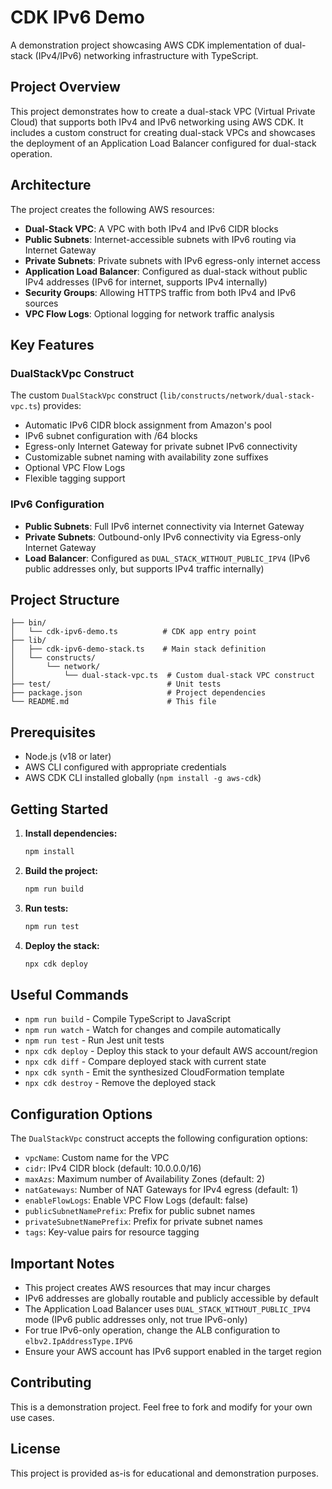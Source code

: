 # CDK IPv6 Demo

A demonstration project showcasing AWS CDK implementation of dual-stack (IPv4/IPv6) networking infrastructure with TypeScript.

## Project Overview

This project demonstrates how to create a dual-stack VPC (Virtual Private Cloud) that supports both IPv4 and IPv6 networking using AWS CDK. It includes a custom construct for creating dual-stack VPCs and showcases the deployment of an Application Load Balancer configured for dual-stack operation.

## Architecture

The project creates the following AWS resources:

- **Dual-Stack VPC**: A VPC with both IPv4 and IPv6 CIDR blocks
- **Public Subnets**: Internet-accessible subnets with IPv6 routing via Internet Gateway
- **Private Subnets**: Private subnets with IPv6 egress-only internet access
- **Application Load Balancer**: Configured as dual-stack without public IPv4 addresses (IPv6 for internet, supports IPv4 internally)
- **Security Groups**: Allowing HTTPS traffic from both IPv4 and IPv6 sources
- **VPC Flow Logs**: Optional logging for network traffic analysis

## Key Features

### DualStackVpc Construct

The custom `DualStackVpc` construct (`lib/constructs/network/dual-stack-vpc.ts`) provides:

- Automatic IPv6 CIDR block assignment from Amazon's pool
- IPv6 subnet configuration with /64 blocks
- Egress-only Internet Gateway for private subnet IPv6 connectivity
- Customizable subnet naming with availability zone suffixes
- Optional VPC Flow Logs
- Flexible tagging support

### IPv6 Configuration

- **Public Subnets**: Full IPv6 internet connectivity via Internet Gateway
- **Private Subnets**: Outbound-only IPv6 connectivity via Egress-only Internet Gateway
- **Load Balancer**: Configured as `DUAL_STACK_WITHOUT_PUBLIC_IPV4` (IPv6 public addresses only, but supports IPv4 traffic internally)

## Project Structure

```
├── bin/
│   └── cdk-ipv6-demo.ts          # CDK app entry point
├── lib/
│   ├── cdk-ipv6-demo-stack.ts    # Main stack definition
│   └── constructs/
│       └── network/
│           └── dual-stack-vpc.ts  # Custom dual-stack VPC construct
├── test/                          # Unit tests
├── package.json                   # Project dependencies
└── README.md                      # This file
```

## Prerequisites

- Node.js (v18 or later)
- AWS CLI configured with appropriate credentials
- AWS CDK CLI installed globally (`npm install -g aws-cdk`)

## Getting Started

1. **Install dependencies:**
   ```bash
   npm install
   ```

2. **Build the project:**
   ```bash
   npm run build
   ```

3. **Run tests:**
   ```bash
   npm run test
   ```

4. **Deploy the stack:**
   ```bash
   npx cdk deploy
   ```

## Useful Commands

* `npm run build`   - Compile TypeScript to JavaScript
* `npm run watch`   - Watch for changes and compile automatically
* `npm run test`    - Run Jest unit tests
* `npx cdk deploy`  - Deploy this stack to your default AWS account/region
* `npx cdk diff`    - Compare deployed stack with current state
* `npx cdk synth`   - Emit the synthesized CloudFormation template
* `npx cdk destroy` - Remove the deployed stack

## Configuration Options

The `DualStackVpc` construct accepts the following configuration options:

- `vpcName`: Custom name for the VPC
- `cidr`: IPv4 CIDR block (default: 10.0.0.0/16)
- `maxAzs`: Maximum number of Availability Zones (default: 2)
- `natGateways`: Number of NAT Gateways for IPv4 egress (default: 1)
- `enableFlowLogs`: Enable VPC Flow Logs (default: false)
- `publicSubnetNamePrefix`: Prefix for public subnet names
- `privateSubnetNamePrefix`: Prefix for private subnet names
- `tags`: Key-value pairs for resource tagging

## Important Notes

- This project creates AWS resources that may incur charges
- IPv6 addresses are globally routable and publicly accessible by default
- The Application Load Balancer uses `DUAL_STACK_WITHOUT_PUBLIC_IPV4` mode (IPv6 public addresses only, not true IPv6-only)
- For true IPv6-only operation, change the ALB configuration to `elbv2.IpAddressType.IPV6`
- Ensure your AWS account has IPv6 support enabled in the target region

## Contributing

This is a demonstration project. Feel free to fork and modify for your own use cases.

## License

This project is provided as-is for educational and demonstration purposes.
